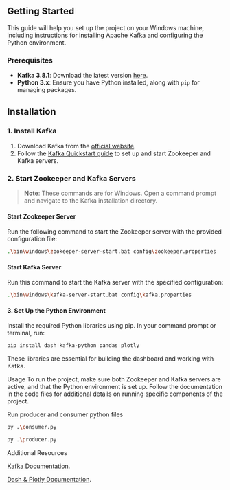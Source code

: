 ## Getting Started

This guide will help you set up the project on your Windows machine, including instructions for installing Apache Kafka and configuring the Python environment.

### Prerequisites

- **Kafka 3.8.1**: Download the latest version [here](https://kafka.apache.org/downloads).
- **Python 3.x**: Ensure you have Python installed, along with `pip` for managing packages.

## Installation

### 1. Install Kafka

1. Download Kafka from the [official website](https://kafka.apache.org/downloads).
2. Follow the [Kafka Quickstart guide](https://kafka.apache.org/quickstart) to set up and start Zookeeper and Kafka servers.

### 2. Start Zookeeper and Kafka Servers

> **Note**: These commands are for Windows. Open a command prompt and navigate to the Kafka installation directory.

#### Start Zookeeper Server

Run the following command to start the Zookeeper server with the provided configuration file:

```bash
.\bin\windows\zookeeper-server-start.bat config\zookeeper.properties
```
#### Start Kafka Server

Run this command to start the Kafka server with the specified configuration:

```bash
.\bin\windows\kafka-server-start.bat config\kafka.properties
```
#### 3. Set Up the Python Environment

Install the required Python libraries using pip. In your command prompt or terminal, run:
```bash
pip install dash kafka-python pandas plotly
```
These libraries are essential for building the dashboard and working with Kafka.

Usage
To run the project, make sure both Zookeeper and Kafka servers are active, and that the Python environment is set up. Follow the documentation in the code files for additional details on running specific components of the project.

Run producer and consumer python files
```bash
py .\consumer.py
```
```bash
py .\producer.py
```

Additional Resources

[Kafka Documentation](https://kafka.apache.org/documentation/).

[Dash & Plotly Documentation](https://dash.plotly.com/).
